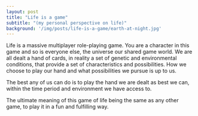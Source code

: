 ```yaml
---
layout: post
title: "Life is a game"
subtitle: "(my personal perspective on life)"
background: '/img/posts/life-is-a-game/earth-at-night.jpg'
---
```


Life is a massive multiplayer role-playing game. You are a character in this game and so is everyone else, the universe our shared game world. We are all dealt a hand of cards, in reality a set of genetic and environmental conditions, that provide a set of characteristics and possibilities. How we choose to play our hand and what possibilities we pursue is up to us.

The best any of us can do is to play the hand we are dealt as best we can, within the time period and environment we have access to.

The ultimate meaning of this game of life being the same as any other game, to play it in a fun and fulfilling way.
